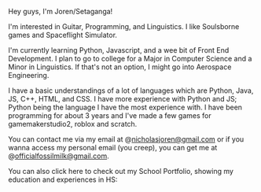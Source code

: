 Hey guys, I'm Joren/Setaganga!

I'm interested in Guitar, Programming, and Linguistics. I like Soulsborne games and Spaceflight Simulator.

I'm currently learning Python, Javascript, and a wee bit of Front End Development.
I plan to go to college for a Major in Computer Science and a Minor in Linguistics. If that's not an option, I might go into Aerospace Engineering.

I have a basic understandings of a lot of languages which are Python, Java, JS, C++, HTML, and CSS.
I have more experience with Python and JS; Python being the language I have the most experience with.
I have been programming for about 3 years and I've made a few games for gamemakerstudio2, roblox and scratch.

You can contact me via my email at @nicholasjoren@gmail.com or if you wanna access my personal email (you creep), you can get me at @officialfossilmilk@gmail.com.

You can also click here to check out my School Portfolio, showing my education and experiences in HS:

